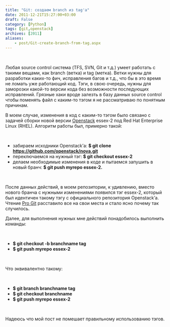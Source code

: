```yaml
---
title: "Git: создаем branch из tag'а"
date: 2011-12-21T15:27:00+03:00
draft: False
category: [Python]
tags: [git,openstack]
archives: [2011]
aliases:
    - post/Git-create-branch-from-tag.aspx
---
```



 

Любая source control система (TFS, SVN, Git и т.д.) умеет работать с такими вещами, как branch (ветка) и tag (метка). Ветки нужны для разработки каких-то фич, исправления багов и т.д., что бы в это время не ломать уже работающий код. Тэги, в свою очередь, нужны для заморозки какой-то версии кода без возможности последующих исправлений. Грязные хаки вроде залезть в базу данных source control чтобы поменять файл с каким-то тэгом я не рассматриваю по понятным причинам.

В моем случае, изменения в код с каким-то тэгом было связано с задачей сборки новой версии [Openstack](http://openstack.org/) essex-2 под Red Hat Enterprise Linux (RHEL). Алгоритм работы был, примерно такой:

 

- забираем исходники Openstack’а: **$ git clone https://github.com/openstack/nova.git**
- переключаемся на нужный тэг: **$ git checkout essex-2**
- делаем необходимые изменения в коде и пытаемся запушить в новый бранч: **$ git push myrepo essex-2.**

 

После данных действий, в моем репозитории, к удивлению, вместо нового бранча с нужными изменениями появился тэг essex-2, который был идентичен такому тэгу с официального репозитория Openstack’а. Чтение [Pro Git](http://progit.org/book/ch2-6.html) расставило все на свои места и стало ясно почему так случилось.

Далее, для выполнения нужных мне действий понадобилось выполнить команды: 

 

- **$ git checkout -b branchname tag**
- **$ git push myrepo essex-2**

 

Что эквивалентно такому:

 

- **$ git branch branchname tag**
- **$ git checkout branchname**
- **$ git push myrepo essex-2**

 

Надеюсь что мой пост не помешает правильному использованию тэгов.

 

